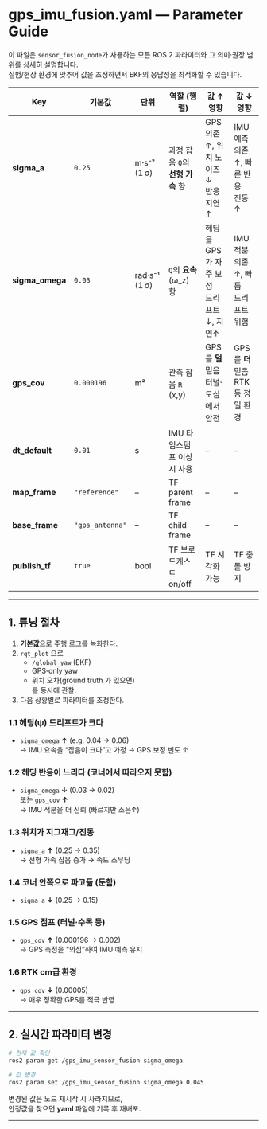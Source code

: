 # gps_imu_fusion.yaml — Parameter Guide

이 파일은 `sensor_fusion_node`가 사용하는 모든 ROS 2 파라미터와
그 의미·권장 범위를 상세히 설명합니다.  
실험/현장 환경에 맞추어 값을 조정하면서 EKF의 응답성을 최적화할 수 있습니다.

| Key | 기본값 | 단위 | 역할 (행렬) | 값 ↑ 영향 | 값 ↓ 영향 |
|-----|--------|------|-------------|-----------|-----------|
| **sigma_a** | `0.25` | m·s⁻² (1 σ) | 과정 잡음 `Q`의 **선형 가속** 항 | GPS 의존↑, 위치 노이즈↓ <br> 반응 지연↑ | IMU 예측 의존↑, 빠른 반응 <br> 진동↑ |
| **sigma_omega** | `0.03` | rad·s⁻¹ (1 σ) | `Q`의 **요속**(ω_z) 항 | 헤딩을 GPS가 자주 보정 <br> 드리프트↓, 지연↑ | IMU 적분 의존↑, 빠름 <br> 드리프트 위험 |
| **gps_cov** | `0.000196` | m² | 관측 잡음 `R` (x,y) | GPS를 **덜** 믿음 <br> 터널·도심에서 안전 | GPS를 **더** 믿음 <br> RTK 등 정밀 환경 |
| **dt_default** | `0.01` | s | IMU 타임스탬프 이상 시 사용 | – | – |
| **map_frame** | `"reference"` | – | TF parent frame | – | – |
| **base_frame** | `"gps_antenna"` | – | TF child frame | – | – |
| **publish_tf** | `true` | bool | TF 브로드캐스트 on/off | TF 시각화 가능 | TF 충돌 방지 |

---

## 1.  튜닝 절차

1. **기본값**으로 주행 로그를 녹화한다.
2. `rqt_plot` 으로  
   * `/global_yaw` (EKF)  
   * GPS‑only yaw  
   * 위치 오차(ground truth 가 있으면)  
   를 동시에 관찰.
3. 다음 상황별로 파라미터를 조정한다.

### 1.1 헤딩(ψ) 드리프트가 크다
* `sigma_omega` **↑** (e.g. 0.04 → 0.06)  
  → IMU 요속을 “잡음이 크다”고 가정 → GPS 보정 빈도 ↑

### 1.2 헤딩 반응이 느리다 (코너에서 따라오지 못함)
* `sigma_omega` **↓** (0.03 → 0.02)  
  또는 `gps_cov` **↑**  
  → IMU 적분을 더 신뢰 (빠르지만 소음↑)

### 1.3 위치가 지그재그/진동
* `sigma_a` **↑** (0.25 → 0.35)  
  → 선형 가속 잡음 증가 → 속도 스무딩

### 1.4 코너 안쪽으로 파고듦 (둔함)
* `sigma_a` **↓** (0.25 → 0.15)

### 1.5 GPS 점프 (터널·수목 등)
* `gps_cov` **↑** (0.000196 → 0.002)  
  → GPS 측정을 “의심”하여 IMU 예측 유지

### 1.6 RTK cm급 환경
* `gps_cov` **↓** (0.00005)  
  → 매우 정확한 GPS를 적극 반영

---

## 2.  실시간 파라미터 변경

```bash
# 현재 값 확인
ros2 param get /gps_imu_sensor_fusion sigma_omega

# 값 변경
ros2 param set /gps_imu_sensor_fusion sigma_omega 0.045
```

변경된 값은 노드 재시작 시 사라지므로,  
안정값을 찾으면 **yaml** 파일에 기록 후 재배포.

---
